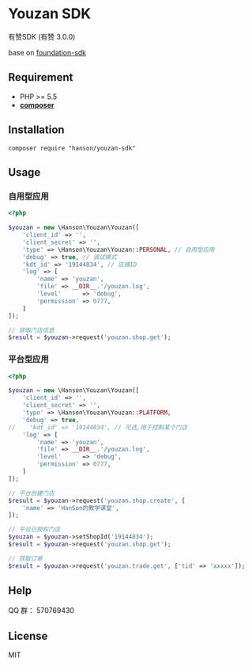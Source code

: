 # Youzan SDK

有赞SDK (有赞 3.0.0)

base on [foundation-sdk](https://github.com/HanSon/foundation-sdk)

## Requirement

- PHP >= 5.5
- **[composer](https://getcomposer.org/)**

## Installation

```
composer require "hanson/youzan-sdk"
```

## Usage

### 自用型应用

```php
<?php

$youzan = new \Hanson\Youzan\Youzan([
    'client_id' => '',
    'client_secret' => '',
    'type' => \Hanson\Youzan\Youzan::PERSONAL, // 自用型应用
    'debug' => true, // 调试模式
    'kdt_id' => '19144834', // 店铺ID
    'log' => [
        'name' => 'youzan',
        'file' => __DIR__.'/youzan.log',
        'level'      => 'debug',
        'permission' => 0777,
    ]
]);

// 获取门店信息
$result = $youzan->request('youzan.shop.get');
```

### 平台型应用

```php
<?php

$youzan = new \Hanson\Youzan\Youzan([
    'client_id' => '',
    'client_secret' => '',
    'type' => \Hanson\Youzan\Youzan::PLATFORM,
    'debug' => true,
//    'kdt_id' => '19144834', // 可选,用于控制某个门店
    'log' => [
        'name' => 'youzan',
        'file' => __DIR__.'/youzan.log',
        'level'      => 'debug',
        'permission' => 0777,
    ]
]);

// 平台创建门店
$result = $youzan->request('youzan.shop.create', [
    'name' => 'HanSon的教学课堂',
]);

// 平台已授权门店
$youzan = $youzan->setShopId('19144834');
$result = $youzan->request('youzan.shop.get');

// 获取订单
$result = $youzan->request('youzan.trade.get', ['tid' => 'xxxxx']);
```

## Help

QQ 群： 570769430

## License

MIT
